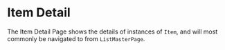 # Item Detail

The Item Detail Page shows the details of instances of `Item`, and will most commonly be navigated to from `ListMasterPage`.
